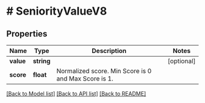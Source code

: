 # # SeniorityValueV8

## Properties

Name | Type | Description | Notes
------------ | ------------- | ------------- | -------------
**value** | **string** |  | [optional]
**score** | **float** | Normalized score. Min Score is 0 and Max Score is 1. |

[[Back to Model list]](../../README.md#models) [[Back to API list]](../../README.md#endpoints) [[Back to README]](../../README.md)

